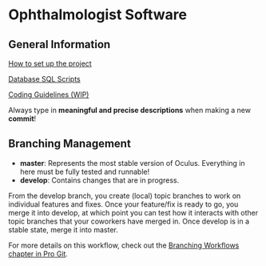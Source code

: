 # Ophthalmologist Software

## General Information
[How to set up the project](https://docs.google.com/document/d/1lm5sAUXTaW8OsEoEyh5zRrHNppZ_Nt9Q3MoOetVUHX4/edit#)

[Database SQL Scripts](https://github.com/DaGrisa/oculus-db)

[Coding Guidelines (WIP)](https://docs.google.com/document/d/1MdR_s4noBkViBPNaPP-k7w35AWLiUiYMLr6B2iBJhSs/edit#heading=h.uv4bdgdnpk03)

Always type in **meaningful and precise descriptions** when making a new **commit**!

## Branching Management

* **master**: Represents the most stable version of Oculus. Everything in here must be fully tested and runnable!
* **develop**: Contains changes that are in progress.

From the develop branch, you create (local) topic branches to work on individual features and fixes. Once your feature/fix is ready to go, you merge it into develop, at which point you can test how it interacts with other topic branches that your coworkers have merged in. Once develop is in a stable state, merge it into master.

For more details on this workflow, check out the [Branching Workflows chapter in Pro Git](http://git-scm.com/book/en/v2/Git-Branching-Branching-Workflows).
